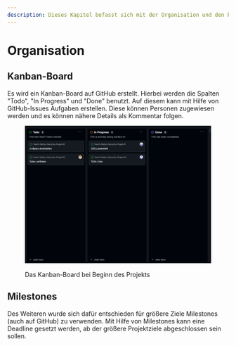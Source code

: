 ```yaml
---
description: Dieses Kapitel befasst sich mit der Organisation und den benutzen Hilfsmittel.
---
```


# Organisation

## Kanban-Board

Es wird ein Kanban-Board auf GitHub erstellt. Hierbei werden die Spalten "Todo", "In Progress" und "Done" benutzt. Auf diesem kann mit Hilfe von GitHub-Issues Aufgaben erstellen. Diese können Personen zugewiesen werden und es können nähere Details als Kommentar folgen.

<figure><img src=".gitbook/assets/image.png" alt=""><figcaption><p>Das Kanban-Board bei Beginn des Projekts</p></figcaption></figure>

## Milestones

Des Weiteren wurde sich dafür entschieden für größere Ziele Milestones (auch auf GitHub) zu verwenden. Mit Hilfe von Milestones kann eine Deadline gesetzt werden, ab der größere Projektziele abgeschlossen sein sollen.
